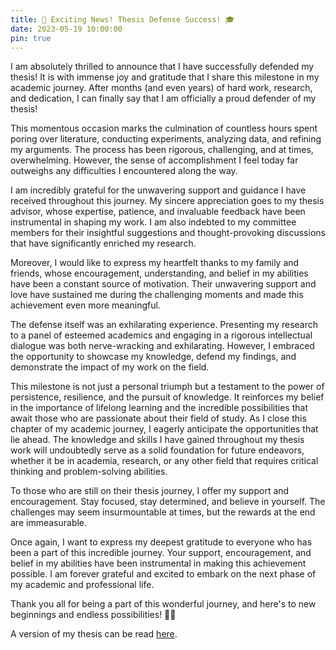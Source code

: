 ```yaml
---
title: 🎉 Exciting News! Thesis Defense Success! 🎓
date: 2023-05-19 10:00:00
pin: true
---
```

I am absolutely thrilled to announce that I have successfully defended my thesis! It is with immense joy and gratitude that I share this milestone in my academic journey. After months (and even years) of hard work, research, and dedication, I can finally say that I am officially a proud defender of my thesis!

This momentous occasion marks the culmination of countless hours spent poring over literature, conducting experiments, analyzing data, and refining my arguments. The process has been rigorous, challenging, and at times, overwhelming. However, the sense of accomplishment I feel today far outweighs any difficulties I encountered along the way.

I am incredibly grateful for the unwavering support and guidance I have received throughout this journey. My sincere appreciation goes to my thesis advisor, whose expertise, patience, and invaluable feedback have been instrumental in shaping my work. I am also indebted to my committee members for their insightful suggestions and thought-provoking discussions that have significantly enriched my research.

Moreover, I would like to express my heartfelt thanks to my family and friends, whose encouragement, understanding, and belief in my abilities have been a constant source of motivation. Their unwavering support and love have sustained me during the challenging moments and made this achievement even more meaningful.

The defense itself was an exhilarating experience. Presenting my research to a panel of esteemed academics and engaging in a rigorous intellectual dialogue was both nerve-wracking and exhilarating. However, I embraced the opportunity to showcase my knowledge, defend my findings, and demonstrate the impact of my work on the field.

This milestone is not just a personal triumph but a testament to the power of persistence, resilience, and the pursuit of knowledge. It reinforces my belief in the importance of lifelong learning and the incredible possibilities that await those who are passionate about their field of study.
As I close this chapter of my academic journey, I eagerly anticipate the opportunities that lie ahead. The knowledge and skills I have gained throughout my thesis work will undoubtedly serve as a solid foundation for future endeavors, whether it be in academia, research, or any other field that requires critical thinking and problem-solving abilities.

To those who are still on their thesis journey, I offer my support and encouragement. Stay focused, stay determined, and believe in yourself. The challenges may seem insurmountable at times, but the rewards at the end are immeasurable.

Once again, I want to express my deepest gratitude to everyone who has been a part of this incredible journey. Your support, encouragement, and belief in my abilities have been instrumental in making this achievement possible. I am forever grateful and excited to embark on the next phase of my academic and professional life.

Thank you all for being a part of this wonderful journey, and here's to new beginnings and endless possibilities! 🥂🌟

A version of my thesis can be read <a href="ankushpratap95.github.io/thesis_ankush.pdf">here</a>.


